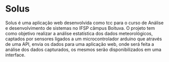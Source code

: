 # Solus
Solus é uma aplicação web desenvolvida como tcc para o curso de Análise e desenvolvimento de sistemas no IFSP câmpus Boituva.  O projeto tem como objetivo realizar a análise estatística dos dados meteorológicos, captados por sensores ligados a um microcontrolador arduino que através de uma API, envia os dados para uma aplicação web, onde será feita a análise dos dados capturados, os mesmos serão disponibilizados em uma interface.
